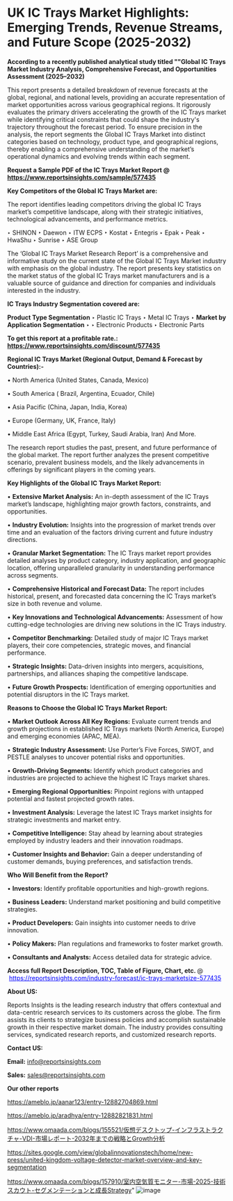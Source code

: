 # UK IC Trays Market Highlights: Emerging Trends, Revenue Streams, and Future Scope (2025-2032)

<strong>According to a recently published analytical study titled ""Global IC Trays Market Industry Analysis, Comprehensive Forecast, and Opportunities Assessment (2025–2032)</strong>

This report presents a detailed breakdown of revenue forecasts at the global, regional, and national levels, providing an accurate representation of market opportunities across various geographical regions. It rigorously evaluates the primary drivers accelerating the growth of the IC Trays market while identifying critical constraints that could shape the industry's trajectory throughout the forecast period. To ensure precision in the analysis, the report segments the Global IC Trays Market into distinct categories based on technology, product type, and geographical regions, thereby enabling a comprehensive understanding of the market’s operational dynamics and evolving trends within each segment.

<strong>Request a Sample PDF of the IC Trays Market Report </strong><strong>@<a href=https://www.reportsinsights.com/sample/577435 style=color:#0000ff;> https://www.reportsinsights.com/sample/577435</a></strong></font>

<strong>Key Competitors of the Global IC Trays Market are:</strong>

The report identifies leading competitors driving the global IC Trays market’s competitive landscape, along with their strategic initiatives, technological advancements, and performance metrics.

‣ SHINON 
‣ Daewon 
‣ ITW ECPS 
‣ Kostat 
‣ Entegris 
‣ Epak 
‣ Peak 
‣ HwaShu 
‣ Sunrise 
‣ ASE Group

The ‘Global IC Trays Market Research Report’ is a comprehensive and informative study on the current state of the Global IC Trays Market industry with emphasis on the global industry. The report presents key statistics on the market status of the global IC Trays market manufacturers and is a valuable source of guidance and direction for companies and individuals interested in the industry.

<strong>IC Trays Industry Segmentation covered are:</strong>

<strong>Product Type Segmentation</strong>
‣
Plastic IC Trays 
‣ Metal IC Trays
‣ 
<strong>Market by Application Segmentation</strong>
‣
‣  Electronic Products 
‣ Electronic Parts

<strong>To get this report at a profitable rate.: <a href=https://www.reportsinsights.com/discount/577435 style=color:#0000ff;>https://www.reportsinsights.com/discount/577435</a></strong></font>

<strong>Regional IC Trays Market (Regional Output, Demand &amp; Forecast by Countries):-</strong>

• North America (United States, Canada, Mexico)

• South America ( Brazil, Argentina, Ecuador, Chile)

• Asia Pacific (China, Japan, India, Korea)

• Europe (Germany, UK, France, Italy)

• Middle East Africa (Egypt, Turkey, Saudi Arabia, Iran) And More.

The research report studies the past, present, and future performance of the global market. The report further analyzes the present competitive scenario, prevalent business models, and the likely advancements in offerings by significant players in the coming years.

<strong>Key Highlights of the Global IC Trays Market Report:</strong>

• <strong>Extensive Market Analysis:</strong> An in-depth assessment of the IC Trays market’s landscape, highlighting major growth factors, constraints, and opportunities.

• <strong>Industry Evolution:</strong> Insights into the progression of market trends over time and an evaluation of the factors driving current and future industry directions.

• <strong>Granular Market Segmentation:</strong> The IC Trays market report provides detailed analyses by product category, industry application, and geographic location, offering unparalleled granularity in understanding performance across segments.

• <strong>Comprehensive Historical and Forecast Data:</strong> The report includes historical, present, and forecasted data concerning the IC Trays market’s size in both revenue and volume.

• <strong>Key Innovations and Technological Advancements:</strong> Assessment of how cutting-edge technologies are driving new solutions in the IC Trays industry.

• <strong>Competitor Benchmarking:</strong> Detailed study of major IC Trays market players, their core competencies, strategic moves, and financial performance.

• <strong>Strategic Insights:</strong> Data-driven insights into mergers, acquisitions, partnerships, and alliances shaping the competitive landscape.

• <strong>Future Growth Prospects:</strong> Identification of emerging opportunities and potential disruptors in the IC Trays market.

<strong>Reasons to Choose the Global IC Trays Market Report:</strong>

• <strong>Market Outlook Across All Key Regions:</strong> Evaluate current trends and growth projections in established IC Trays markets (North America, Europe) and emerging economies (APAC, MEA).

• <strong>Strategic Industry Assessment:</strong> Use Porter’s Five Forces, SWOT, and PESTLE analyses to uncover potential risks and opportunities.

• <strong>Growth-Driving Segments:</strong> Identify which product categories and industries are projected to achieve the highest IC Trays market shares.

• <strong>Emerging Regional Opportunities:</strong> Pinpoint regions with untapped potential and fastest projected growth rates.

• <strong>Investment Analysis:</strong> Leverage the latest IC Trays market insights for strategic investments and market entry.

• <strong>Competitive Intelligence:</strong> Stay ahead by learning about strategies employed by industry leaders and their innovation roadmaps.

• <strong>Customer Insights and Behavior:</strong> Gain a deeper understanding of customer demands, buying preferences, and satisfaction trends.

<strong>Who Will Benefit from the Report?</strong>

• <strong>Investors:</strong> Identify profitable opportunities and high-growth regions.

• <strong>Business Leaders:</strong> Understand market positioning and build competitive strategies.

• <strong>Product Developers:</strong> Gain insights into customer needs to drive innovation.

• <strong>Policy Makers:</strong> Plan regulations and frameworks to foster market growth.

• <strong>Consultants and Analysts:</strong> Access detailed data for strategic advice.
</ul>
<strong>Access full Report Description, TOC, Table of Figure, Chart, etc. </strong>@  <a href=https://reportsinsights.com/industry-forecast/ic-trays-marketsize-577435 style=color:#0000ff;>https://reportsinsights.com/industry-forecast/ic-trays-marketsize-577435</a></font>

<strong><strong>About US</strong>:</strong>

Reports Insights is the leading research industry that offers contextual and data-centric research services to its customers across the globe. The firm assists its clients to strategize business policies and accomplish sustainable growth in their respective market domain. The industry provides consulting services, syndicated research reports, and customized research reports.

<strong>Contact US:</strong>

<p class=""""><b>Email:</b> <a href=mailto:info@reportsinsights.com>info@reportsinsights.com</a></p>
<p class=""""><b>Sales:</b> <a href=mailto:sales@reportsinsights.com>sales@reportsinsights.com</a></p>

<strong>Our other reports</strong>

<a href=https://ameblo.jp/aanar123/entry-12882704869.html>https://ameblo.jp/aanar123/entry-12882704869.html</a>

<a href=https://ameblo.jp/aradhya/entry-12882821831.html>https://ameblo.jp/aradhya/entry-12882821831.html</a>

<a href=https://www.omaada.com/blogs/155521/仮想デスクトップ-インフラストラクチャ-VDI-市場レポート-2032年までの戦略とGrowth分析>https://www.omaada.com/blogs/155521/仮想デスクトップ-インフラストラクチャ-VDI-市場レポート-2032年までの戦略とGrowth分析</a>

<a href=https://sites.google.com/view/globalinnovationstech/home/new-press/united-kingdom-voltage-detector-market-overview-and-key-segmentation>https://sites.google.com/view/globalinnovationstech/home/new-press/united-kingdom-voltage-detector-market-overview-and-key-segmentation</a>

<a href=https://www.omaada.com/blogs/157910/室内空気質モニター-市場-2025-技術スカウト-セグメンテーションと成長Strategy>https://www.omaada.com/blogs/157910/室内空気質モニター-市場-2025-技術スカウト-セグメンテーションと成長Strategy</a>"
![image](https://github.com/user-attachments/assets/63313304-dfeb-4f98-b510-dd8ce0a35f97)
